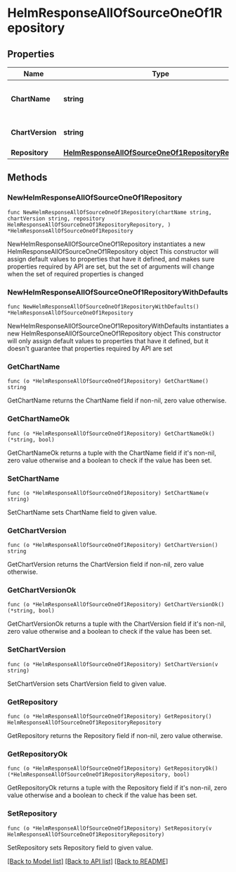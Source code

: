 # HelmResponseAllOfSourceOneOf1Repository

## Properties

Name | Type | Description | Notes
------------ | ------------- | ------------- | -------------
**ChartName** | **string** | The name of the chart in the repository | 
**ChartVersion** | **string** | The version of the chart to use | 
**Repository** | [**HelmResponseAllOfSourceOneOf1RepositoryRepository**](HelmResponseAllOfSourceOneOf1RepositoryRepository.md) |  | 

## Methods

### NewHelmResponseAllOfSourceOneOf1Repository

`func NewHelmResponseAllOfSourceOneOf1Repository(chartName string, chartVersion string, repository HelmResponseAllOfSourceOneOf1RepositoryRepository, ) *HelmResponseAllOfSourceOneOf1Repository`

NewHelmResponseAllOfSourceOneOf1Repository instantiates a new HelmResponseAllOfSourceOneOf1Repository object
This constructor will assign default values to properties that have it defined,
and makes sure properties required by API are set, but the set of arguments
will change when the set of required properties is changed

### NewHelmResponseAllOfSourceOneOf1RepositoryWithDefaults

`func NewHelmResponseAllOfSourceOneOf1RepositoryWithDefaults() *HelmResponseAllOfSourceOneOf1Repository`

NewHelmResponseAllOfSourceOneOf1RepositoryWithDefaults instantiates a new HelmResponseAllOfSourceOneOf1Repository object
This constructor will only assign default values to properties that have it defined,
but it doesn't guarantee that properties required by API are set

### GetChartName

`func (o *HelmResponseAllOfSourceOneOf1Repository) GetChartName() string`

GetChartName returns the ChartName field if non-nil, zero value otherwise.

### GetChartNameOk

`func (o *HelmResponseAllOfSourceOneOf1Repository) GetChartNameOk() (*string, bool)`

GetChartNameOk returns a tuple with the ChartName field if it's non-nil, zero value otherwise
and a boolean to check if the value has been set.

### SetChartName

`func (o *HelmResponseAllOfSourceOneOf1Repository) SetChartName(v string)`

SetChartName sets ChartName field to given value.


### GetChartVersion

`func (o *HelmResponseAllOfSourceOneOf1Repository) GetChartVersion() string`

GetChartVersion returns the ChartVersion field if non-nil, zero value otherwise.

### GetChartVersionOk

`func (o *HelmResponseAllOfSourceOneOf1Repository) GetChartVersionOk() (*string, bool)`

GetChartVersionOk returns a tuple with the ChartVersion field if it's non-nil, zero value otherwise
and a boolean to check if the value has been set.

### SetChartVersion

`func (o *HelmResponseAllOfSourceOneOf1Repository) SetChartVersion(v string)`

SetChartVersion sets ChartVersion field to given value.


### GetRepository

`func (o *HelmResponseAllOfSourceOneOf1Repository) GetRepository() HelmResponseAllOfSourceOneOf1RepositoryRepository`

GetRepository returns the Repository field if non-nil, zero value otherwise.

### GetRepositoryOk

`func (o *HelmResponseAllOfSourceOneOf1Repository) GetRepositoryOk() (*HelmResponseAllOfSourceOneOf1RepositoryRepository, bool)`

GetRepositoryOk returns a tuple with the Repository field if it's non-nil, zero value otherwise
and a boolean to check if the value has been set.

### SetRepository

`func (o *HelmResponseAllOfSourceOneOf1Repository) SetRepository(v HelmResponseAllOfSourceOneOf1RepositoryRepository)`

SetRepository sets Repository field to given value.



[[Back to Model list]](../README.md#documentation-for-models) [[Back to API list]](../README.md#documentation-for-api-endpoints) [[Back to README]](../README.md)



